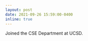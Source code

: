 ```yaml
---
layout: post
date: 2021-09-26 15:59:00-0400
inline: true
---
```


Joined the CSE Department at UCSD.